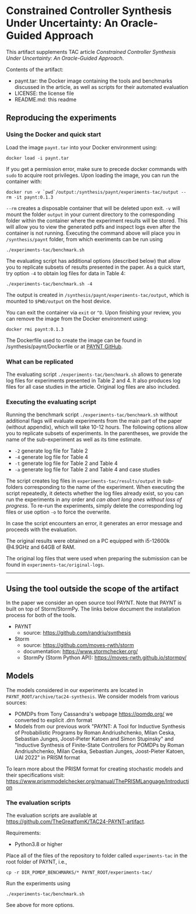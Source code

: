 # Constrained Controller Synthesis Under Uncertainty: An Oracle-Guided Approach

This artifact supplements TAC article *Constrained Controller Synthesis Under Uncertainty: An Oracle-Guided Approach*.

Contents of the artifact:
- paynt.tar: the Docker image containing the tools and benchmarks discussed in the article, as well as scripts for their automated evaluation
- LICENSE: the license file
- README.md: this readme

## Reproducing the experiments

### Using the Docker and quick start

Load the image `paynt.tar` into your Docker environment using:
```
docker load -i paynt.tar
```

If you get a permission error, make sure to precede docker commands with `sudo` to acquire root privileges. Upon loading the image, you can run the container with:
```
docker run -v `pwd`/output:/synthesis/paynt/experiments-tac/output --rm -it paynt:0.1.3
```

`--rm` creates a disposable container that will be deleted upon exit. `-v` will mount the folder `output` in your current directory to the corresponding folder within the container where the experiment results will be stored. This will allow you to view the generated pdfs and inspect logs even after the container is not running. Executing the command above will place you in `/synthesis/paynt` folder, from which exeriments can be run using
```
./experiments-tac/benchmark.sh 
```

The evaluating script has additional options (described below) that allow you to replicate subsets of results presented in the paper. As a quick start, try option `-4` to obtain log files for data in Table 4:
```
./experiments-tac/benchmark.sh -4
```
The output is created in `/synthesis/paynt/experiments-tac/output`, which is mounted to `$PWD/output` on the host device.

You can exit the container via `exit` or `^D`. Upon finishing your review, you can remove the image from the Docker environment using:
```
docker rmi paynt:0.1.3
```

The Dockerfile used to create the image can be found in /synthesis/paynt/Dockerfile or at [PAYNT GitHub](https://github.com/randriu/synthesis).

### What can be replicated

The evaluating script `./experiments-tac/benchmark.sh` allows to generate log files for experiments presented in Table 2 and 4. It also produces log files for all case studies in the article. Original log files are also included.

### Executing the evaluating script

Running the benchmark script `./experiments-tac/benchmark.sh` without additional flags will evaluate experiments from the main part of the paper (without appendix), which will take 10-12 hours. The following options allow you to replicate subsets of experiments. In the parentheses, we provide the name of the sub-experiment as well as its time estimate.
- `-2` generate log file for Table 2
- `-4` generate log file for Table 4
- `-t` generate log file for Table 2 and Table 4
- `-a` generate log file for Table 2 and Table 4 and case studies

The script creates log files in `experiments-tac/results/output` in sub-folders corresponding to the name of the experiment. When executing the script repeatedly, it detects whether the log files already exist, so you can run the experiments in any order and *can abort long ones without loss of progress*. To re-run the experiments, simply delete the corresponding log files or use option `-o` to force the overwrite.

In case the script encounters an error, it generates an error message and proceeds with the evaluation.

The original results were obtained on a PC equipped with i5-12600k @4.9GHz and 64GB of RAM.

The original log files that were used when preparing the submission can be found in `experiments-tac/original-logs`.

---


## Using the tool outside the scope of the artifact

In the paper we consider an open source tool PAYNT. Note that PAYNT is built on top of Storm/StormPy. The links below document the installation process for both of the tools.

- PAYNT
    - source: https://github.com/randriu/synthesis
- Storm
    - source: https://github.com/moves-rwth/storm
    - documentation: https://www.stormchecker.org/
    - StormPy (Storm Python API): https://moves-rwth.github.io/stormpy/


## Models

The models considered in our experiments are located in `PAYNT_ROOT/archive/tac24-synthesis`. We consider models from various sources:

- POMDPs from Tony Cassandra's webpage https://pomdp.org/ we converted to explicit .drn format
- Models from our previous work "PAYNT: A Tool for Inductive Synthesis of Probabilistic Programs by Roman Andriushchenko, Milan Ceska, Sebastian Junges, Joost-Pieter Katoen and Simon Stupinsky" and "Inductive Synthesis of Finite-State Controllers for POMDPs by Roman Andriushchenko, Milan Ceska, Sebastian Junges, Joost-Pieter Katoen, UAI 2022" in PRISM format

To learn more about the PRISM format for creating stochastic models and their specifications visit: https://www.prismmodelchecker.org/manual/ThePRISMLanguage/Introduction


### The evaluation scripts

The evaluation scripts are available at https://github.com/TheGreatfpmK/TAC24-PAYNT-artifact.

Requirements:
- Python3.8 or higher

Place all of the files of the repository to folder called `experiments-tac` in the root folder of PAYNT, i.e.,
```
cp -r DIR_POMDP_BENCHMARKS/* PAYNT_ROOT/experiments-tac/
```

Run the experiments using
```
./experiments-tac/benchmark.sh 
```

See above for more options.
